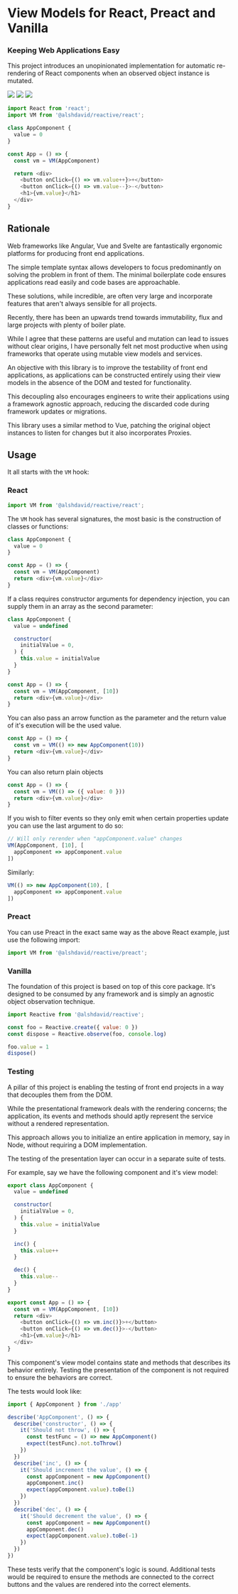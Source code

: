 # View Models for React, Preact and Vanilla

### Keeping Web Applications Easy

This project introduces an unopinionated implementation for automatic re-rendering of React components when an observed object instance is mutated.

<img src="https://img.shields.io/bundlephobia/minzip/@alshdavid/reactive" >
<img src="https://img.shields.io/badge/dependencies-0-success" >
<img src="https://img.shields.io/npm/v/@alshdavid/reactive" >

```javascript
import React from 'react';
import VM from '@alshdavid/reactive/react';

class AppComponent {
  value = 0
}

const App = () => {
  const vm = VM(AppComponent)

  return <div>
    <button onClick={() => vm.value++}>+</button>
    <button onClick={() => vm.value--}>-</button>
    <h1>{vm.value}</h1>
  </div>
}
```

## Rationale

Web frameworks like Angular, Vue and Svelte are fantastically ergonomic platforms for producing front end applications.

The simple template syntax allows developers to focus predominantly on solving the problem in front of them. The minimal boilerplate code ensures applications read easily and code bases are approachable.

These solutions, while incredible, are often very large and incorporate features that aren't always sensible for all projects.

Recently, there has been an upwards trend towards immutability, flux and large projects with plenty of boiler plate. 

While I agree that these patterns are useful and mutation can lead to issues without clear origins, I have personally felt net most productive when using frameworks that operate using mutable view models and services.

An objective with this library is to improve the testability of front end applications, as applications can be constructed entirely using their view models in the absence of the DOM and tested for functionality.

This decoupling also encourages engineers to write their applications using a framework agnostic approach, reducing the discarded code during framework updates or migrations.

This library uses a similar method to Vue, patching the original object instances to listen for changes but it also incorporates Proxies.

## Usage 

It all starts with the `VM` hook:

### React

```javascript
import VM from '@alshdavid/reactive/react';
```

The `VM` hook has several signatures, the most basic is the construction of classes or functions:

```javascript
class AppComponent {
  value = 0
}

const App = () => {
  const vm = VM(AppComponent)
  return <div>{vm.value}</div>
} 
```

If a class requires constructor arguments for dependency injection, you can supply them in an array as the second parameter:

```javascript
class AppComponent {
  value = undefined

  constructor(
    initialValue = 0,
  ) {
    this.value = initialValue
  }
}

const App = () => {
  const vm = VM(AppComponent, [10])
  return <div>{vm.value}</div>
} 
```

You can also pass an arrow function as the parameter and the return value of it's execution will be the used value.

```javascript
const App = () => {
  const vm = VM(() => new AppComponent(10))
  return <div>{vm.value}</div>
} 
```

You can also return plain objects

```javascript
const App = () => {
  const vm = VM(() => ({ value: 0 }))
  return <div>{vm.value}</div>
} 
```

If you wish to filter events so they only emit when certain properties update you can use the last argument to do so:

```javascript
// Will only rerender when "appComponent.value" changes
VM(AppComponent, [10], [
  appComponent => appComponent.value
])
```
Similarly:

```javascript
VM(() => new AppComponent(10), [
  appComponent => appComponent.value
])
```

### Preact

You can use Preact in the exact same way as the above React example, just use the following import:

```javascript
import VM from '@alshdavid/reactive/preact';
```

### Vanilla

The foundation of this project is based on top of this core package. It's designed to be consumed by any framework and is simply an agnostic object observation technique.

```javascript
import Reactive from '@alshdavid/reactive';

const foo = Reactive.create({ value: 0 })
const dispose = Reactive.observe(foo, console.log)

foo.value = 1
dispose()
```
 
 ### Testing

 A pillar of this project is enabling the testing of front end projects in a way that decouples them from the DOM.

 While the presentational framework deals with the rendering concerns; the application, its events and methods should aptly represent the service without a rendered representation.

 This approach allows you to initialize an entire application in memory, say in Node, without requiring a DOM implementation.

 The testing of the presentation layer can occur in a separate suite of tests.

 For example, say we have the following component and it's view model:

```javascript
export class AppComponent {
  value = undefined

  constructor(
    initialValue = 0,
  ) {
    this.value = initialValue
  }

  inc() {
    this.value++
  }

  dec() {
    this.value--
  }
}

export const App = () => {
  const vm = VM(AppComponent, [10])
  return <div>
    <button onClick={() => vm.inc()}>+</button>
    <button onClick={() => vm.dec()}>-</button>
    <h1>{vm.value}</h1>
  </div>
} 
```

This component's view model contains state and methods that describes its behavior entirely. Testing the presentation of the component is not required to ensure the behaviors are correct.

The tests would look like:

```javascript
import { AppComponent } from './app'

describe('AppComponent', () => {
  describe('constructor', () => {
    it('Should not throw', () => {
      const testFunc = () => new AppComponent()
      expect(testFunc).not.toThrow()
    })
  })
  describe('inc', () => {
    it('Should increment the value', () => {
      const appComponent = new AppComponent()
      appComponent.inc()
      expect(appComponent.value).toBe(1)
    })
  })
  describe('dec', () => {
    it('Should decrement the value', () => {
      const appComponent = new AppComponent()
      appComponent.dec()
      expect(appComponent.value).toBe(-1)
    })
  })
})
```

These tests verify that the component's logic is sound. Additional tests would be required to ensure the methods are connected to the correct buttons and the values are rendered into the correct elements.